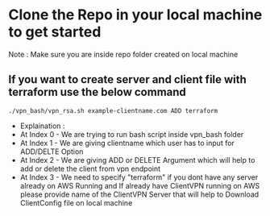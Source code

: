 # Clone the Repo in your local machine to get started
Note : Make sure you are inside repo folder created on local machine

## If you want to create server and client file with terraform use the below command
```
./vpn_bash/vpn_rsa.sh example-clientname.com ADD terraform
```
- Explaination : 
 - At Index 0 - We are trying to run bash script inside vpn_bash folder
 - At Index 1 - We are giving clientname which user has to input for ADD/DELTE Option
 - At Index 2 - We are giving ADD or DELETE Argument which will help to add or delete the client from vpn endpoint
 - At Index 3 - We need to specify "terraform" if you dont have any server already on AWS Running and If already have ClientVPN running on AWS                             please provide name of the ClientVPN Server that will help to Download ClientConfig file on local machine
